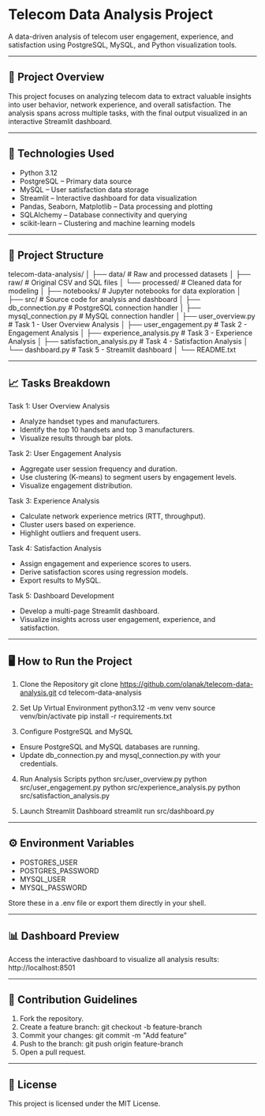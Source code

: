 Telecom Data Analysis Project
=========================================
A data-driven analysis of telecom user engagement, experience, and satisfaction using PostgreSQL, MySQL, and Python visualization tools.

-----------------------------------------
🚀 Project Overview
-----------------------------------------
This project focuses on analyzing telecom data to extract valuable insights into user behavior, network experience, and overall satisfaction. The analysis spans across multiple tasks, with the final output visualized in an interactive Streamlit dashboard.

-----------------------------------------
🔧 Technologies Used
-----------------------------------------
- Python 3.12
- PostgreSQL – Primary data source
- MySQL – User satisfaction data storage
- Streamlit – Interactive dashboard for data visualization
- Pandas, Seaborn, Matplotlib – Data processing and plotting
- SQLAlchemy – Database connectivity and querying
- scikit-learn – Clustering and machine learning models

-----------------------------------------
📂 Project Structure
-----------------------------------------
telecom-data-analysis/
│
├── data/                    # Raw and processed datasets
│   ├── raw/                 # Original CSV and SQL files
│   └── processed/           # Cleaned data for modeling
│
├── notebooks/               # Jupyter notebooks for data exploration
│
├── src/                     # Source code for analysis and dashboard
│   ├── db_connection.py     # PostgreSQL connection handler
│   ├── mysql_connection.py  # MySQL connection handler
│   ├── user_overview.py     # Task 1 - User Overview Analysis
│   ├── user_engagement.py   # Task 2 - Engagement Analysis
│   ├── experience_analysis.py  # Task 3 - Experience Analysis
│   ├── satisfaction_analysis.py  # Task 4 - Satisfaction Analysis
│   └── dashboard.py         # Task 5 - Streamlit dashboard
│
└── README.txt

-----------------------------------------
📈 Tasks Breakdown
-----------------------------------------
Task 1: User Overview Analysis
- Analyze handset types and manufacturers.
- Identify the top 10 handsets and top 3 manufacturers.
- Visualize results through bar plots.

Task 2: User Engagement Analysis
- Aggregate user session frequency and duration.
- Use clustering (K-means) to segment users by engagement levels.
- Visualize engagement distribution.

Task 3: Experience Analysis
- Calculate network experience metrics (RTT, throughput).
- Cluster users based on experience.
- Highlight outliers and frequent users.

Task 4: Satisfaction Analysis
- Assign engagement and experience scores to users.
- Derive satisfaction scores using regression models.
- Export results to MySQL.

Task 5: Dashboard Development
- Develop a multi-page Streamlit dashboard.
- Visualize insights across user engagement, experience, and satisfaction.

-----------------------------------------
🖥️ How to Run the Project
-----------------------------------------
1. Clone the Repository
    git clone https://github.com/olanak/telecom-data-analysis.git
    cd telecom-data-analysis

2. Set Up Virtual Environment
    python3.12 -m venv venv
    source venv/bin/activate
    pip install -r requirements.txt

3. Configure PostgreSQL and MySQL
- Ensure PostgreSQL and MySQL databases are running.
- Update db_connection.py and mysql_connection.py with your credentials.

4. Run Analysis Scripts
    python src/user_overview.py
    python src/user_engagement.py
    python src/experience_analysis.py
    python src/satisfaction_analysis.py

5. Launch Streamlit Dashboard
    streamlit run src/dashboard.py

-----------------------------------------
⚙️ Environment Variables
-----------------------------------------
- POSTGRES_USER
- POSTGRES_PASSWORD
- MYSQL_USER
- MYSQL_PASSWORD

Store these in a .env file or export them directly in your shell.

-----------------------------------------
📊 Dashboard Preview
-----------------------------------------
Access the interactive dashboard to visualize all analysis results:
    http://localhost:8501

-----------------------------------------
🤝 Contribution Guidelines
-----------------------------------------
1. Fork the repository.
2. Create a feature branch: git checkout -b feature-branch
3. Commit your changes: git commit -m "Add feature"
4. Push to the branch: git push origin feature-branch
5. Open a pull request.

-----------------------------------------
📄 License
-----------------------------------------
This project is licensed under the MIT License.

